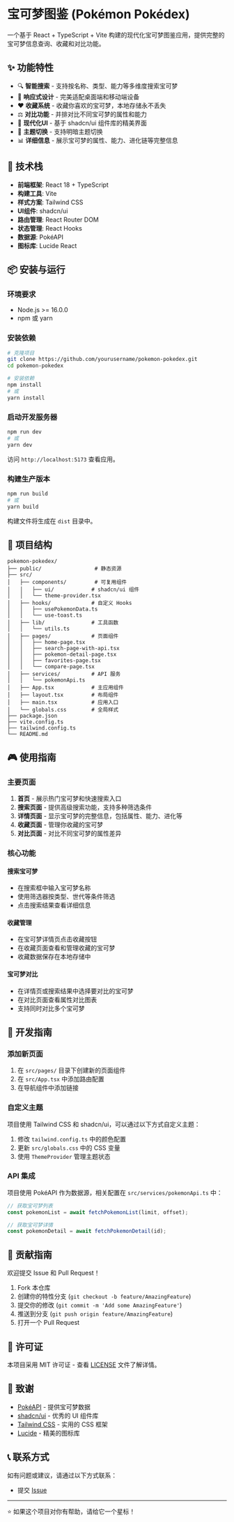 # 宝可梦图鉴 (Pokémon Pokédex)

一个基于 React + TypeScript + Vite 构建的现代化宝可梦图鉴应用，提供完整的宝可梦信息查询、收藏和对比功能。

## ✨ 功能特性

- 🔍 **智能搜索** - 支持按名称、类型、能力等多维度搜索宝可梦
- 📱 **响应式设计** - 完美适配桌面端和移动端设备
- ❤️ **收藏系统** - 收藏你喜欢的宝可梦，本地存储永不丢失
- ⚖️ **对比功能** - 并排对比不同宝可梦的属性和能力
- 🎨 **现代化UI** - 基于 shadcn/ui 组件库的精美界面
- 🌙 **主题切换** - 支持明暗主题切换
- 📊 **详细信息** - 展示宝可梦的属性、能力、进化链等完整信息

## 🚀 技术栈

- **前端框架**: React 18 + TypeScript
- **构建工具**: Vite
- **样式方案**: Tailwind CSS
- **UI组件**: shadcn/ui
- **路由管理**: React Router DOM
- **状态管理**: React Hooks
- **数据源**: PokéAPI
- **图标库**: Lucide React

## 📦 安装与运行

### 环境要求

- Node.js >= 16.0.0
- npm 或 yarn

### 安装依赖

```bash
# 克隆项目
git clone https://github.com/yourusername/pokemon-pokedex.git
cd pokemon-pokedex

# 安装依赖
npm install
# 或
yarn install
```

### 启动开发服务器

```bash
npm run dev
# 或
yarn dev
```

访问 `http://localhost:5173` 查看应用。

### 构建生产版本

```bash
npm run build
# 或
yarn build
```

构建文件将生成在 `dist` 目录中。

## 📁 项目结构

```
pokemon-pokedex/
├── public/                 # 静态资源
├── src/
│   ├── components/         # 可复用组件
│   │   ├── ui/            # shadcn/ui 组件
│   │   └── theme-provider.tsx
│   ├── hooks/             # 自定义 Hooks
│   │   ├── usePokemonData.ts
│   │   └── use-toast.ts
│   ├── lib/               # 工具函数
│   │   └── utils.ts
│   ├── pages/             # 页面组件
│   │   ├── home-page.tsx
│   │   ├── search-page-with-api.tsx
│   │   ├── pokemon-detail-page.tsx
│   │   ├── favorites-page.tsx
│   │   └── compare-page.tsx
│   ├── services/          # API 服务
│   │   └── pokemonApi.ts
│   ├── App.tsx            # 主应用组件
│   ├── layout.tsx         # 布局组件
│   ├── main.tsx           # 应用入口
│   └── globals.css        # 全局样式
├── package.json
├── vite.config.ts
├── tailwind.config.ts
└── README.md
```

## 🎮 使用指南

### 主要页面

1. **首页** - 展示热门宝可梦和快速搜索入口
2. **搜索页面** - 提供高级搜索功能，支持多种筛选条件
3. **详情页面** - 显示宝可梦的完整信息，包括属性、能力、进化等
4. **收藏页面** - 管理你收藏的宝可梦
5. **对比页面** - 对比不同宝可梦的属性差异

### 核心功能

#### 搜索宝可梦
- 在搜索框中输入宝可梦名称
- 使用筛选器按类型、世代等条件筛选
- 点击搜索结果查看详细信息

#### 收藏管理
- 在宝可梦详情页点击收藏按钮
- 在收藏页面查看和管理收藏的宝可梦
- 收藏数据保存在本地存储中

#### 宝可梦对比
- 在详情页或搜索结果中选择要对比的宝可梦
- 在对比页面查看属性对比图表
- 支持同时对比多个宝可梦

## 🔧 开发指南

### 添加新页面

1. 在 `src/pages/` 目录下创建新的页面组件
2. 在 `src/App.tsx` 中添加路由配置
3. 在导航组件中添加链接

### 自定义主题

项目使用 Tailwind CSS 和 shadcn/ui，可以通过以下方式自定义主题：

1. 修改 `tailwind.config.ts` 中的颜色配置
2. 更新 `src/globals.css` 中的 CSS 变量
3. 使用 `ThemeProvider` 管理主题状态

### API 集成

项目使用 PokéAPI 作为数据源，相关配置在 `src/services/pokemonApi.ts` 中：

```typescript
// 获取宝可梦列表
const pokemonList = await fetchPokemonList(limit, offset);

// 获取宝可梦详情
const pokemonDetail = await fetchPokemonDetail(id);
```

## 🤝 贡献指南

欢迎提交 Issue 和 Pull Request！

1. Fork 本仓库
2. 创建你的特性分支 (`git checkout -b feature/AmazingFeature`)
3. 提交你的修改 (`git commit -m 'Add some AmazingFeature'`)
4. 推送到分支 (`git push origin feature/AmazingFeature`)
5. 打开一个 Pull Request

## 📄 许可证

本项目采用 MIT 许可证 - 查看 [LICENSE](LICENSE) 文件了解详情。

## 🙏 致谢

- [PokéAPI](https://pokeapi.co/) - 提供宝可梦数据
- [shadcn/ui](https://ui.shadcn.com/) - 优秀的 UI 组件库
- [Tailwind CSS](https://tailwindcss.com/) - 实用的 CSS 框架
- [Lucide](https://lucide.dev/) - 精美的图标库

## 📞 联系方式

如有问题或建议，请通过以下方式联系：

- 提交 [Issue](https://github.com/yourusername/pokemon-pokedex/issues)

---

⭐ 如果这个项目对你有帮助，请给它一个星标！